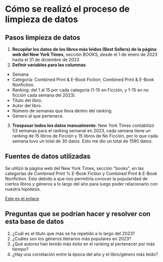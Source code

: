 # Cómo se realizó el proceso de limpieza de datos

## Pasos limpieza de datos
1. **Recopilar los datos de los libros más leídos (Best Sellers) de la página web del New York Times**, sección BOOKS, desde el 1 de enero de 2023 hasta el 31 de diciembre de 2023
1. **Definir variables para las columnas**:
* Semana
* Categoría: Combined Print & E-Book Fiction; Combined Print & E-Book Nonfiction.
* Ranking: del 1 al 15 por cada categoría (1-15 en Ficción, y 1-15 en no ficción cada semana del 2023).
* Título del libro.
* Autor del libro.
* Número de semanas que lleva dentro del ranking.
* Género al que pertenece.
3. **Traspasar todos los datos manualmente**: New York Times contabilizó 53 semanas para el ranking semanal en 2023, cada semana tiene un ranking de 15 libros de Ficción y 15 libros de No Ficción, por lo que cada semana tuvo un total de 30 datos. Esto me dio un total de 1590 datos.

## Fuentes de datos utilizadas
Se utilizó la página web del New York Times, sección "books", en las categorías de Combined Print % E-Book Fiction y Combined Print & E-Book Nonfiction. Esto debido a que nos permitiría conocer la popularidad de ciertos libros y géneros a lo largo del año para luego poder relacionarlo con nuestra hipótesis.

[Este es el enlace](https://www.nytimes.com/books/best-sellers/)

## Preguntas que se podrían hacer y resolver con esta base de datos
1. ¿Cuál es el título que más se ha repetido a lo largo del 2023?
2. ¿Cuáles son los géneros literarios más populares en 2023?
3. ¿Qué autores han tenido más éxito en el ranking al pertenecer por más tiempo?
4. ¿Hay una correlación entre la época del año y el libro/género más leído?

